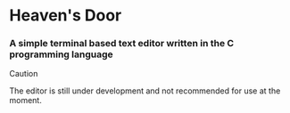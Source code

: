 # Heaven's Door

### A simple terminal based text editor written in the C programming language

> [!CAUTION]
> The editor is still under development and not recommended for use at the moment.
